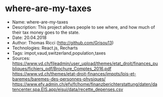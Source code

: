 # where-are-my-taxes

- Name: where-are-my-taxes
- Description: This project allows people to see where, and how much of their tax money goes to the state.
- Date: 20.04.2018
- Author: Thomas Ricci (http://github.com/Grisou13)
- Technologies: React.js, Recharts
- Tags: impot,vaud,switzerland,population,taxes
- Sources: https://www.vd.ch/fileadmin/user_upload/themes/etat_droit/finances_publiques/fichiers_pdf/Brochure_Comptes_2016.pdf https://www.vd.ch/themes/etat-droit-finances/impots/lois-et-baremes/baremes-des-personnes-physiques/ https://www.efv.admin.ch/efv/fr/home/finanzberichterstattung/daten/datencenter.spa.EIS.app/eisui/data/recette_depenses.csv